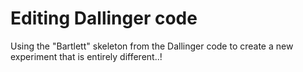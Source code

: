 # Editing Dallinger code

Using the "Bartlett" skeleton from the Dallinger code to create a new experiment that is entirely different..!
